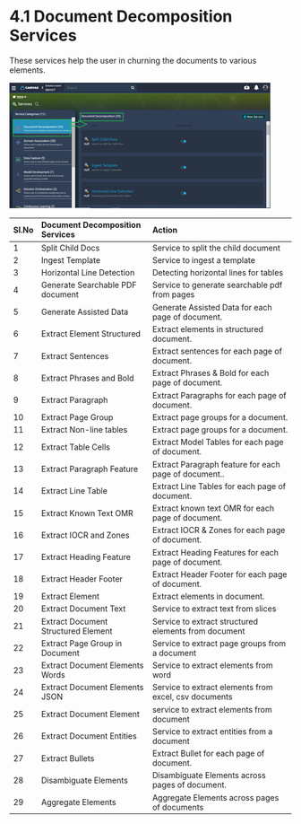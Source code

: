 # 4.1 Document Decomposition Services

These services help the user in churning the documents to various elements.

![](../../../.gitbook/assets/image%20%28183%29.png)



| **Sl.No** | **Document Decomposition Services** | **Action** |
| :--- | :--- | :--- |
| 1 | Split Child Docs | Service to split the child document |
| 2 | Ingest Template | Service to ingest a template |
| 3 | Horizontal Line Detection | Detecting horizontal lines for tables |
| 4 | Generate Searchable PDF document | Service to generate searchable pdf from pages |
| 5 | Generate Assisted Data | Generate Assisted Data for each page of document. |
| 6 | Extract Element Structured | Extract elements in structured document. |
| 7 | Extract Sentences | Extract sentences for each page of document. |
| 8 | Extract Phrases and Bold | Extract Phrases & Bold for each page of document. |
| 9 | Extract Paragraph | Extract Paragraphs for each page of document. |
| 10 | Extract Page Group | Extract page groups for a document. |
| 11 | Extract Non-line tables | Extract page groups for a document. |
| 12 | Extract Table Cells | Extract Model Tables for each page of document. |
| 13 | Extract Paragraph Feature | Extract Paragraph feature for each page of document.. |
| 14 | Extract Line Table | Extract Line Tables for each page of document. |
| 15 | Extract Known Text OMR | Extract known text OMR for each page of document. |
| 16 | Extract IOCR and Zones | Extract IOCR & Zones for each page of document. |
| 17 | Extract Heading Feature | Extract Heading Features for each page of document. |
| 18 | Extract Header Footer | Extract Header Footer for each page of document. |
| 19 | Extract Element | Extract elements in document. |
| 20 | Extract Document Text | Service to extract text from slices |
| 21 | Extract Document Structured Element | Service to extract structured elements from document |
| 22 | Extract Page Group in Document | Service to extract page groups from a document |
| 23 | Extract Document Elements Words | Service to extract elements from word |
| 24 | Extract Document Elements JSON | Service to extract elements from excel, csv documents |
| 25 | Extract Document Element | service to extract elements from document |
| 26 | Extract Document Entities | Service to extract entities from a document |
| 27 | Extract Bullets | Extract Bullet for each page of document. |
| 28 | Disambiguate Elements | Disambiguate Elements across pages of document. |
| 29 | Aggregate Elements | Aggregate Elements across pages of documents |

